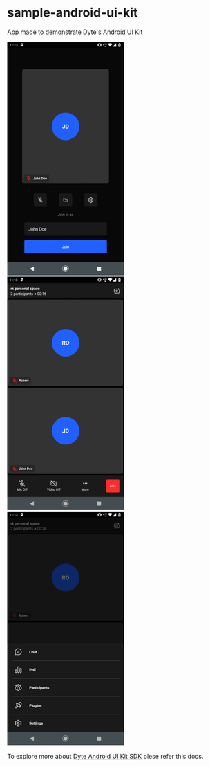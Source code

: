 # sample-android-ui-kit
 App made to demonstrate Dyte's Android UI Kit

![meeting UI screenshot with labeled parts](mobile-setup.png)
![meeting UI screenshot with labeled parts](mobile-meeting.png)
![meeting UI screenshot with labeled parts](mobile-meeting-options.png)

To explore more about [Dyte Android UI Kit SDK](https://docs.dyte.io/android) plese refer this docs.
